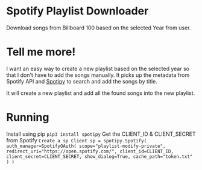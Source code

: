 # Spotify Playlist Downloader

Download songs from Billboard 100 based on the selected Year from user.

# Tell me more!

I want an easy way to create a new playlist based on the selected year so that I don't have to add the songs manually. It picks up the metadata from Spotify API and [Spotipy](https://spotipy.readthedocs.io/en/2.22.1/) to search and add the songs by title.

It will create a new playlist and add all the found songs into the new playlist.

# Running

Install using pip
`pip3 install spotipy`
Get the CLIENT_ID & CLIENT_SECRET from Spotify
`Create a sp Client
sp = spotipy.Spotify(
auth_manager=SpotifyOAuth(
scope="playlist-modify-private",
redirect_uri="https://open.spotify.com/",
client_id=CLIENT_ID,
client_secret=CLIENT_SECRET,
show_dialog=True,
cache_path="token.txt"
)
)`
